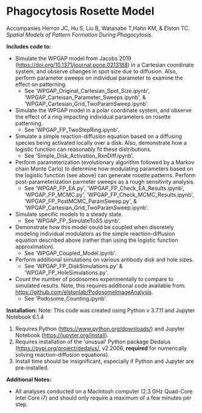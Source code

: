 # Phagocytosis Rosette Model

Accompanies Herron JC, Hu S, Liu B, Watanabe T,Hahn KM, & Elston TC. <i>Spatial Models of Pattern Formation During Phagocytosis</i>.

__Includes code to:__
- Simulate the WPGAP model from Jacobs 2019 (https://doi.org/10.1371/journal.pone.0213188) in a Cartesian coordinate system, and observe changes in spot size due to diffusion. Also, perform parameter sweeps on individual parameter to examine the effect on patterning.
	- See 'WPGAP_Original_Cartesian_Spot_Size.ipynb', 'WPGAP_Carteisan_Parameter_Sweeps.ipynb', & 'WPGAP_Cartesian_Grid_TwoParamSweep.ipynb'.
- Simulate the WPGAP model in a polar coordinate system, and observe the effect of a ring impacting individual parameters on rosette patterning.
	- See 'WPGAP_FP_TwoStepRing.ipynb'.
- Simulate a simple reaction-diffusion equation based on a diffusing species being activated locally over a disk. Also, demonstrate how a logistic function can reasonably fit these distributions.
	- See 'Simple_Disk_Activation_RxnDiff.ipynb'.
- Perform parameterization (evolutionary algorithm followed by a Markov chain Monte Carlo) to determine how modulating parameters based on the logistic function (see above) can generate rosette patterns. Perform post-parameterization parmeter sweeps as a rough sensitivity analysis.
	- See 'WPGAP_FP_EA.py', 'WPGAP_FP_Check_EA_Results.ipynb', 'WPGAP_FP_MCMC.py', 'WPGAP_FP_Check_MCMC_Results.ipynb', 'WPGAP_FP_PostMCMC_ParamSweep.py', & 'WPGAP_Cartesian_Grid_TwoParamSweep.ipynb'.
- Simulate specific models to a steady state.
	- See 'WPGAP_FP_SimulateToSS.ipynb'.
- Demonstrate how this model could be coupled when discretely modeling individual modulators as the simple reaction-diffusion equation described above (rather than using the logistic function approximation).
	- See 'WPGAP_Coupled_Model.ipynb'.
- Perform additional simulations on various antibody disk and hole sizes.
	- See 'WPGAP_FP_DiskSimulations.py' & 'WPGAP_FP_HoleSimulations.py'.
- Count the number of podosomes experimentally to compare to simulated results. Note, this requires additional code available from: https://github.com/elstonlab/PodosomeImageAnalysis.
	- See 'Podosome_Counting.ipynb'.


__Installation:__
Note: This code was created using Python v 3.7.11 and Jupyter Notebook 6.1.4
1. Requires Python (https://www.python.org/downloads/) and Jupyter Notebook (https://jupyter.org/install).
2. Requires installation of the 'unusual' Python package Dedalus (https://pypi.org/project/dedalus/, v2.2006, __required__ for numerically solving reaction-diffusion equations).
3. Install time should be insignificant, especially if Python and Jupyter are pre-installed. 

__Additional Notes:__
- All analyses conducted on a Macintosh computer (2.3 GHz Quad-Core Intel Core i7) and should only require a maximum of a few minutes per step. 





